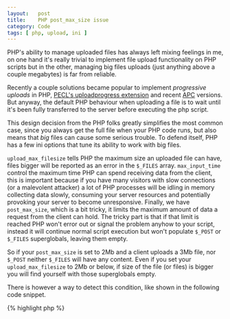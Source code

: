 ```yaml
---
layout:   post
title:    PHP post_max_size issue
category: Code
tags: [ php, upload, ini ]
---
```


PHP's ability to manage uploaded files has always left mixing feelings in me, on one
hand it's really trivial to implement file upload functionality on PHP scripts but
in the other, managing big files uploads (just anything above a couple megabytes)
is far from reliable.

Recently a couple solutions became popular to implement _progressive uploads_ in PHP,
[PECL's uploadprogress extension](http://pecl.php.net/package/uploadprogress) and recent
[APC](http://www.php.net/manual/es/apc.configuration.php#ini.apc.rfc1867) versions. But
anyway, the default PHP behaviour when uploading a file is to wait until it's been
fully transferred to the server before executing the php script.

This design decision from the PHP folks greatly simplifies the most common case, 
since you always get the full file when your PHP code runs, but also means that
_big_ files can cause some serious trouble. To defend itself, PHP has a few ini
options that tune its ability to work with big files.

`upload_max_filesize` tells PHP the maximum size an uploaded file can have, files
bigger will be reported as an error in the `$_FILES` array. `max_input_time` control
the maximum time PHP can spend receiving data from the client, this is important
because if you have many visitors with slow connections (or a malevolent attacker)
a lot of PHP processes will be idling in memory collecting data slowly, consuming
your server resources and potentially provoking your server to become unresponsive.
Finally, we have `post_max_size`, which is a bit tricky, it limits the maximum amount
of data a request from the client can hold. The tricky part is that if that limit is
reached PHP won't error out or signal the problem anyhow to your script, instead
it will continue normal script execution but won't populate `$_POST` or `$_FILES`
superglobals, leaving them empty.

So if your `post_max_size` is set to 2Mb and a client uploads a 3Mb file, nor `$_POST`
neither `$_FILES` will have any content. Even if you set your `upload_max_filesize` to
2Mb or below, if size of the file (or files) is bigger you will find yourself with
those superglobals empty.

There is however a way to detect this condition, like shown in the following code snippet.

{% highlight php %}
<?php

if (in_array($_SERVER['REQUEST_METHOD'], array('POST', 'PUT'))) {
  if (empty($_POST) && empty($_FILES)) {

    // Get maximum size and meassurement unit
    $max = ini_get('post_max_size');
    $unit = substr($max, -1);
    if (!is_numeric($unit)) {
      $max = substr($max, 0, -1);
    }

    // Convert to bytes
    switch (strtoupper($unit)) {
      case 'G':
        $max *= 1024;
      case 'M':
        $max *= 1024;
      case 'K':
        $max *= 1024;
    }

    // Assert the content length is within limits
    $length = $_SERVER['CONTENT_LENGTH'];
    if ($max < $length) {
      throw new Exception('Maximum content length size (' . $max . ') exceeded');
    }
  }
}
{% endhighlight %}

With that code in place you can gracely detect the issue and act accordingly by
showing the user an error page explaining what just happened for example.




